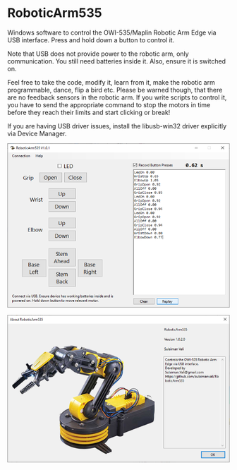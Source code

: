 # RoboticArm535
Windows software to control the OWI-535/Maplin Robotic Arm Edge via USB interface. Press and hold down a button to control it.

Note that USB does not provide power to the robotic arm, only communication. You still need batteries inside it. Also, ensure it is switched on.

Feel free to take the code, modify it, learn from it, make the robotic arm programmable, dance, flip a bird etc.
Please be warned though, that there are no feedback sensors in the robotic arm. 
If you write scripts to control it, you have to send the appropriate command to stop the motors in time before they reach their limits and start clicking or break!

If you are having USB driver issues, install the libusb-win32 driver explicitly via Device Manager.

![alt text](https://github.com/sulaimanvali/RoboticArm535/blob/master/RoboticArm535/images/Screenshot1.png)

![alt text](https://github.com/sulaimanvali/RoboticArm535/blob/master/RoboticArm535/images/Screenshot2_AboutBox.png)

